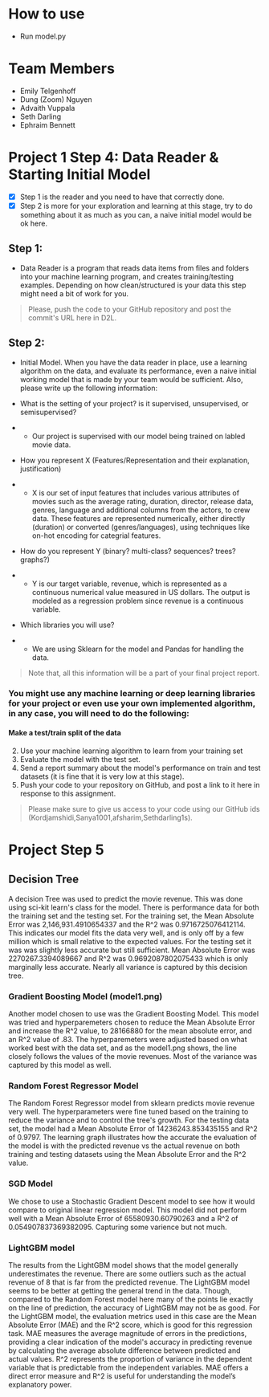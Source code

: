 # How to use
- Run model.py

# Team Members
- Emily Telgenhoff
- Dung (Zoom) Nguyen
- Advaith Vuppala
- Seth Darling
- Ephraim Bennett

# Project 1 Step 4: Data Reader & Starting Initial Model

- [x] Step 1 is the reader and you need to have that correctly done. 
- [x] Step 2 is more for your exploration and learning at this stage, try to do something about it as much as you can, a naive initial model would be ok here.

## Step 1: 
- Data Reader is a program that reads data items from files and folders into your machine learning program, and creates training/testing examples. Depending on how clean/structured is your data this step might need a bit of work for you.
> Please, push the code to your GitHub repository and post the commit's URL here in D2L. 

## Step 2: 
- Initial Model. When you have the data reader in place, use a learning algorithm on the data, and evaluate its performance, even a naive initial working model that is made by your team would be sufficient.  Also, please write up the following information: 

- What is the setting of your project? is it supervised, unsupervised, or semisupervised? 
- - Our project is supervised with our model being trained on labled movie data.
- How you represent X (Features/Representation  and their explanation, justification)
 - - X is our set of input features that includes various attributes of movies such as the average rating, duration, director, release data, genres, language and additional columns from the actors, to crew data. These features are represented numerically, either directly (duration) or converted (genres/languages), using techniques like on-hot encoding for categrial features.
- How do you represent Y (binary? multi-class? sequences? trees? graphs?)
 - - Y is our target variable, revenue, which is represented as a continuous numerical value measured in US dollars. The output is modeled as a regression problem since revenue is a continuous variable.
- Which libraries you will use?
 - - We are using Sklearn for the model and Pandas for handling the data.

> Note that, all this information will be a part of your final project report.

### You might use any machine learning or deep learning libraries for your project or even use your own implemented algorithm, in any case, you will need to do the following:

#### Make a test/train split of the data
2. Use your machine learning algorithm to learn from your training set
3. Evaluate the model with the test set.
4. Send a report summary about the model's performance on train and test datasets (it is fine that it is very low at this stage).
5. Push your code to your repository on GitHub, and post a link to it here in response to this assignment.
> Please make sure to give us access to your code using our GitHub ids (Kordjamshidi,Sanya1001,afsharim,Sethdarling1s).
# Project Step 5
## Decision Tree
A decision Tree was used to predict the movie revenue. This was done using sci-kit learn's class for the model. There is performance data for both the training set and the testing set. For the training set, the Mean Absolute Error was 2,146,931.4910654337 and the R^2 was 0.9716725076412114. This indicates our model fits the data very well, and is only off by a few million which is small relative to the expected values. For the testing set it was was slightly less accurate but still sufficient. Mean Absolute Error was 2270267.3394089667 and R^2 was 0.9692087802075433 which is only marginally less accurate. Nearly all variance is captured by this decision tree.


### Gradient Boosting Model (model1.png)
Another model chosen to use was the Gradient Boosting Model. This model was tried and hyperparemeters chosen to reduce the Mean Absolute Error and increase the R^2 value, to 28166880 for the mean absolute error, and an R^2 value of .83. The hyperparemeters were adjusted based on what worked best with the data set, and as the model1.png shows, the line closely follows the values of the movie revenues. Most of the variance was captured by this model as well.

### Random Forest Regressor Model 
The Random Forest Regressor model from sklearn predicts movie revenue very well. The hyperparameters were fine tuned based on the training to reduce the variance and to control the tree's growth. For the testing data set, the model had a Mean Absolute Error of 14236243.853435155 and R^2 of 0.9797. The learning graph illustrates how the accurate the evaluation of the model is with the predicted revenue vs the actual revenue on both training and testing datasets using the Mean Absolute Error and the R^2 value.

### SGD Model
We chose to use a Stochastic Gradient Descent model to see how it would compare to original linear regression model. This model did not perform well with a Mean Absolute Error of 65580930.60790263 and a R^2 of 0.054907837369382095. Capturing some varience but not much.

### LightGBM model
The results from the LightGBM model shows that the model generally underestimates the revenue. There are some outliers such as the actual revenue of 8 that is far from the predicted revenue. The LightGBM model seems to be better at getting the general trend in the data. Though, compared to the Random Forest model here many of the points lie exactly on the line of prediction, the accuracy of LightGBM may not be as good. 
For the LightGBM model, the evaluation metrics used in this case are the Mean Absolute Error (MAE) and the R^2 score, which is good for this regression task. MAE measures the average magnitude of errors in the predictions, providing a clear indication of the model's accuracy in predicting revenue by calculating the average absolute difference between predicted and actual values. R^2 represents the proportion of variance in the dependent variable that is predictable from the independent variables. MAE offers a direct error measure and R^2 is useful for understanding the model’s explanatory power. 
